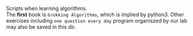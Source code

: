 Scripts when learning algorithms.  
The **first** book is `Grokking Algorithms`, which is implied by python3. Other exercises including `one question every day` program 
organiszed by our lab may also be saved in this dir.
